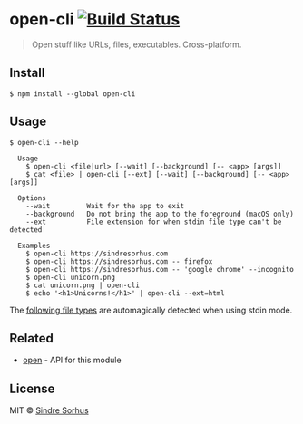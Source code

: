 # open-cli [![Build Status](https://travis-ci.org/sindresorhus/open-cli.svg?branch=master)](https://travis-ci.org/sindresorhus/open-cli)

> Open stuff like URLs, files, executables. Cross-platform.


## Install

```
$ npm install --global open-cli
```


## Usage

```
$ open-cli --help

  Usage
    $ open-cli <file|url> [--wait] [--background] [-- <app> [args]]
    $ cat <file> | open-cli [--ext] [--wait] [--background] [-- <app> [args]]

  Options
    --wait         Wait for the app to exit
    --background   Do not bring the app to the foreground (macOS only)
    --ext          File extension for when stdin file type can't be detected

  Examples
    $ open-cli https://sindresorhus.com
    $ open-cli https://sindresorhus.com -- firefox
    $ open-cli https://sindresorhus.com -- 'google chrome' --incognito
    $ open-cli unicorn.png
    $ cat unicorn.png | open-cli
    $ echo '<h1>Unicorns!</h1>' | open-cli --ext=html
```

The [following file types](https://github.com/sindresorhus/file-type#supported-file-types) are automagically detected when using stdin mode.


## Related

- [open](https://github.com/sindresorhus/open) - API for this module


## License

MIT © [Sindre Sorhus](https://sindresorhus.com)
